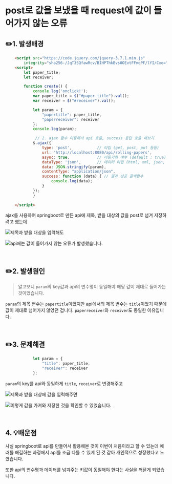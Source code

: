 # post로 값을 보냈을 때 request에 값이 들어가지 않는 오류
## ✏️1. 발생배경
```html
    <script src="https://code.jquery.com/jquery-3.7.1.min.js"
        integrity="sha256-/JqT3SQfawRcv/BIHPThkBvs0OEvtFFmqPF/lYI/Cxo=" crossorigin="anonymous"></script>
    <script>
        let paper_title;
        let receiver;

        function create() {
            console.log('onclick!');
            var paper_title = $("#paper-title").val();
            var receiver = $("#receiver").val();

            let param = {
                "papertitle": paper_title,
                "paperreceiver": receiver
            };
            console.log(param);

             // 2. ajax 함수 이용해서 api 호출, success 응답 호출 해보기
            $.ajax({
                type: 'post',           // 타입 (get, post, put 등등)
                url: 'http://localhost:8080/api/rolling-papers',           // 요청할 서버url
                async: true,            // 비동기화 여부 (default : true)
                dataType: 'json',       // 데이터 타입 (html, xml, json, text 등등)
                data: JSON.stringify(param),
                contentType: "application/json",
                success: function (data) { // 결과 성공 콜백함수
                    console.log(data);
                }
            });
            }
       
    </script>
```
ajax를 사용하여 springboot로 만든 api에 제목, 받을 대상의 값을 post로 넘겨 저장하려고 했는데

![](https://velog.velcdn.com/images/1109_haeun/post/32e825f2-aa48-45c0-8d61-1354c09c9309/image.png)제목과 받을 대상을 입력해도

![](https://velog.velcdn.com/images/1109_haeun/post/af7f916f-dad9-4eda-989f-61e6ef88f5e1/image.png)api에는 값이 들어가지 않는 오류가 발생했습니다.


<br>

## ✏️2. 발생원인
> 알고보니 `param`의 key값과 api의 변수명이 동일해야 해당 값이 제대로 들어가는 것이었습니다.

`param`의 제목 변수는 `papertitle`이었지만 api에서의 제목 변수는 `title`이었기 때문에 값이 제대로 넘어가지 않았던 겁니다.
`paperreceiver`와 `receiver`도 동일한 이유입니다.

<br>

## ✏️3. 문제해결
```js
			let param = {
                "title": paper_title,
                "receiver": receiver
            };
```
`param`의 key를 api와 동일하게 `title`, `receiver`로 변경해주고

![](https://velog.velcdn.com/images/1109_haeun/post/ca76502c-27ce-478c-b36f-c65e75c16272/image.png)제목과 받을 대상에 값을 입력해주면

![](https://velog.velcdn.com/images/1109_haeun/post/69168467-2623-49d2-92f9-8977bf0ed797/image.png)이렇게 값을 가져와 저장한 것을 확인할 수 있었습니다.

<br>

## 4. 💡배운점
사실 springboot로 api를 만들어서 활용해본 것이 이번이 처음이라고 할 수 있는데 에러를 해결하는 과정에서 api를 조금 다룰 수 있게 된 것 같아 개인적으로 성장했다고 느꼈습니다.

또한 api의 변수명과 데이터를 넘겨주는 키값이 동일해야 한다는 사실을 깨닫게 되었습니다. 